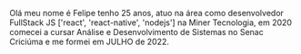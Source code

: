 Olá meu nome é Felipe tenho 25 anos, atuo na área como desenvolvedor FullStack JS ['react', 'react-native', 'nodejs'] na Miner Tecnologia, em 2020  comecei a cursar Análise e Desenvolvimento de Sistemas no Senac Criciúma e me formei em JULHO de 2022.
